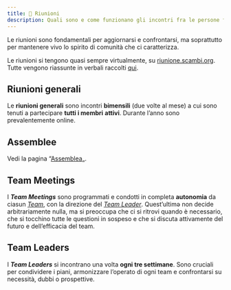 ```yaml
---
title: 💆 Riunioni 
description: Quali sono e come funzionano gli incontri fra le persone favolose che gravitano attorno a Scambi
---
```

Le riunioni sono fondamentali per aggiornarsi e confrontarsi, ma soprattutto per mantenere vivo lo spirito di comunità che ci caratterizza.

Le riunioni si tengono quasi sempre virtualmente, su [riunione.scambi.org](https://riunione.scambi.org). Tutte vengono riassunte in verbali raccolti [qui](https://nuvola.scambi.org/f/1114).

## Riunioni generali

Le **riunioni generali** sono incontri **bimensili** (due volte al mese) a cui sono tenuti a partecipare **tutti i membri** **attivi**. Durante l’anno sono prevalentemente online.

## Assemblee

Vedi la pagina “[Assemblea](associazione/assemblea/)„.

## Team Meetings

I _**Team Meetings**_ sono programmati e condotti in completa **autonomia** da ciasun [_Team_](staff/teams/), con la direzione del [_Team Leader_](staff/ruoli/team-leader.md). Quest’ultimə non decide arbitrariamente nulla, ma si preoccupa che ci si ritrovi quando è necessario, che si tocchino tutte le questioni in sospeso e che si discuta attivamente del futuro e dell’efficacia del team.

## Team Leaders

I _**Team Leaders**_ si incontrano una volta **ogni tre settimane**. Sono cruciali per condividere i piani, armonizzare l’operato di ogni team e confrontarsi su necessità, dubbi o prospettive.

